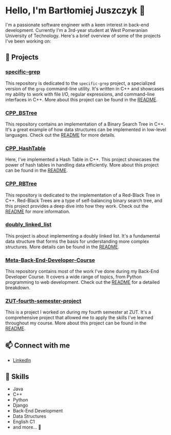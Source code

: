 # Hello, I'm Bartłomiej Juszczyk 👋

I'm a passionate software engineer with a keen interest in back-end development. Currently I'm a 3rd-year student at West Pomeranian University of Technology. Here's a brief overview of some of the projects I've been working on:

## 🚀 Projects

### [specific-grep](https://github.com/spaiq/specific-grep)
This repository is dedicated to the `specific-grep` project, a specialized version of the `grep` command-line utility. It's written in C++ and showcases my ability to work with file I/O, regular expressions, and command-line interfaces in C++. More about this project can be found in the [README](https://github.com/spaiq/specific-grep/blob/master/README.md).

### [CPP_BSTree](https://github.com/spaiq/CPP_BSTree)
This repository contains an implementation of a Binary Search Tree in C++. It's a great example of how data structures can be implemented in low-level languages. Check out the [README](https://github.com/spaiq/CPP_BSTree/blob/master/README.md) for more details.

### [CPP_HashTable](https://github.com/spaiq/CPP_HashTable)
Here, I've implemented a Hash Table in C++. This project showcases the power of hash tables in handling data efficiently. More about this project can be found in the [README](https://github.com/spaiq/CPP_HashTable/blob/master/README.md).

### [CPP_RBTree](https://github.com/spaiq/CPP_RBTree)
This repository is dedicated to the implementation of a Red-Black Tree in C++. Red-Black Trees are a type of self-balancing binary search tree, and this project provides a deep dive into how they work. Check out the [README](https://github.com/spaiq/CPP_RBTree/blob/master/README.md) for more information.

### [doubly_linked_list](https://github.com/spaiq/doubly_linked_list)
This project is about implementing a doubly linked list. It's a fundamental data structure that forms the basis for understanding more complex structures. More details can be found in the [README](https://github.com/spaiq/doubly_linked_list/blob/master/README.md).

### [Meta-Back-End-Developer-Course](https://github.com/spaiq/Meta-Back-End-Developer-Course)
This repository contains most of the work I've done during my Back-End Developer Course. It covers a wide range of topics, from Python programming to web development. Check out the [README](https://github.com/spaiq/Meta-Back-End-Developer-Course/blob/master/README.md) for a detailed breakdown.

### [ZUT-fourth-semester-project](https://github.com/spaiq/ZUT-fourth-semester-project)
This is a project I worked on during my fourth semester at ZUT. It's a comprehensive project that allowed me to apply the skills I've learned throughout my course. More about this project can be found in the [README](https://github.com/spaiq/ZUT-fourth-semester-project/blob/master/README.md).

## 📫 Connect with me
- [LinkedIn](https://www.linkedin.com/in/juszczyk-bartlomiej/)

## 💼 Skills
- Java
- C++
- Python
- Django
- Back-End Development
- Data Structures
- English C1       
- and more... 💫
